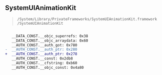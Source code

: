 ## SystemUIAnimationKit

> `/System/Library/PrivateFrameworks/SystemUIAnimationKit.framework/SystemUIAnimationKit`

```diff

   __DATA_CONST.__objc_superrefs: 0x38
   __DATA_CONST.__objc_arraydata: 0x60
   __AUTH_CONST.__auth_got: 0x780
-  __AUTH_CONST.__auth_ptr: 0x280
+  __AUTH_CONST.__auth_ptr: 0x278
   __AUTH_CONST.__const: 0x2db8
   __AUTH_CONST.__cfstring: 0xb60
   __AUTH_CONST.__objc_const: 0x4a80

```
